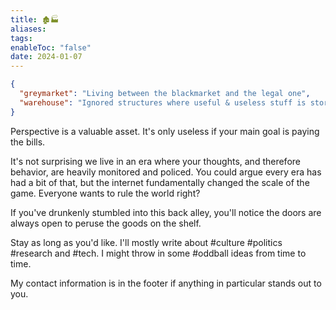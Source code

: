 ```yaml
---
title: 🏚️🏭
aliases: 
tags: 
enableToc: "false"
date: 2024-01-07
---
```


```json
{
  "greymarket": "Living between the blackmarket and the legal one",
  "warehouse": "Ignored structures where useful & useless stuff is stored",
}
```

Perspective is a valuable asset. It's only useless if your main goal is paying the bills.

It's not surprising we live in an era where your thoughts, and therefore behavior, are heavily monitored and policed. You could argue every era has had a bit of that, but the internet fundamentally changed the scale of the game. Everyone wants to rule the world right?

If you've drunkenly stumbled into this back alley, you'll notice the doors are always open to peruse the goods on the shelf. 

Stay as long as you'd like. I'll mostly write about #culture #politics #research and #tech. I might throw in some #oddball ideas from time to time.  

My contact information is in the footer if anything in particular stands out to you.
